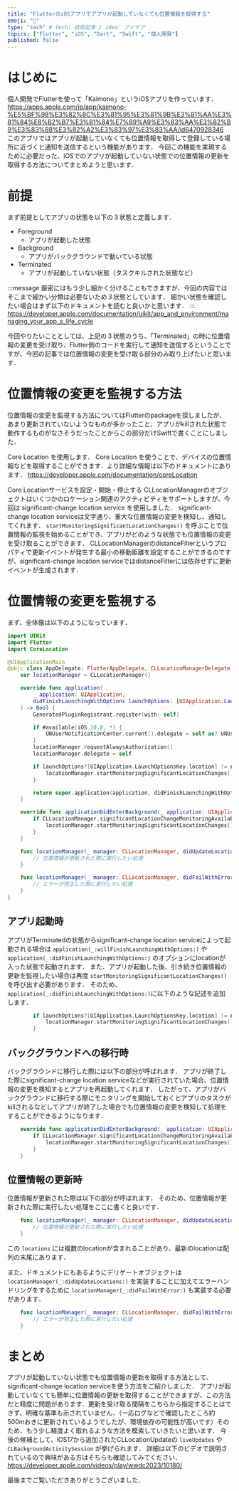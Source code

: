 ```yaml
---
title: "FlutterのiOSアプリでアプリが起動していなくても位置情報を取得する"
emoji: "🏃"
type: "tech" # tech: 技術記事 / idea: アイデア
topics: ["Flutter", "iOS", "Dart", "Swift", "個人開発"]
published: false
---
```


# はじめに
個人開発でFlutterを使って「Kaimono」というiOSアプリを作っています．
https://apps.apple.com/jp/app/kaimono-%E5%BF%98%E3%82%8C%E3%81%95%E3%81%9B%E3%81%AA%E3%81%84%E8%B2%B7%E3%81%84%E7%89%A9%E3%83%AA%E3%82%B9%E3%83%88%E3%82%A2%E3%83%97%E3%83%AA/id6470928346
このアプリではアプリが起動していなくても位置情報を取得して登録している場所に近づくと通知を送信するという機能があります．
今回この機能を実現するために必要だった、iOSでのアプリが起動していない状態での位置情報の更新を取得する方法についてまとめようと思います．

# 前提
まず前提としてアプリの状態を以下の３状態と定義します．

- Foreground
  - アプリが起動した状態
- Background
  - アプリがバックグラウンドで動いている状態
- Terminated
  - アプリが起動していない状態（タスクキルされた状態など）

:::message
厳密にはもう少し細かく分けることもできますが、今回の内容ではそこまで細かい分類は必要ないため３状態としています．
細かい状態を確認したい場合はまず以下のドキュメントを読むと良いかと思います．
:::
https://developer.apple.com/documentation/uikit/app_and_environment/managing_your_app_s_life_cycle

今回やりたいこととしては、上記の３状態のうち、「Terminated」の時に位置情報の変更を受け取り、Flutter側のコードを実行して通知を送信するということですが、今回の記事では位置情報の変更を受け取る部分のみ取り上げたいと思います．

# 位置情報の変更を監視する方法
位置情報の変更を監視する方法についてはFlutterのpackageを探しましたが、あまり更新されていないようなものが多かったこと、アプリがkillされた状態で動作するものがなさそうだったことからこの部分だけSwiftで書くことにしました．

Core Location を使用します．
Core Location を使うことで、デバイスの位置情報などを取得することができます．より詳細な情報は以下のドキュメントにあります．
https://developer.apple.com/documentation/coreLocation

Core Locationサービスを設定・開始・停止する CLLocationManagerのオブジェクトはいくつかのロケーション関連のアクティビティをサポートしますが、今回は significant-change location service を使用しました．
significant-change location serviceは文字通り、重大な位置情報の変更を検知し、通知してくれます．
`startMonitoringSignificantLocationChanges()` を呼ぶことで位置情報の監視を始めることができ、アプリがどのような状態でも位置情報の変更を受け取ることができます．
CLLocationManagerのdistanceFilterというプロパティで更新イベントが発生する最小の移動距離を設定することができるのですが、significant-change location serviceではdistanceFilterには依存せずに更新イベントが生成されます．

# 位置情報の変更を監視する
まず、全体像は以下のようになっています．

```swift
import UIKit
import Flutter
import CoreLocation

@UIApplicationMain
@objc class AppDelegate: FlutterAppDelegate, CLLocationManagerDelegate {
    var locationManager = CLLocationManager()

    override func application(
        _ application: UIApplication,
        didFinishLaunchingWithOptions launchOptions: [UIApplication.LaunchOptionsKey: Any]?
    ) -> Bool {
        GeneratedPluginRegistrant.register(with: self)

        if #available(iOS 10.0, *) {
            UNUserNotificationCenter.current().delegate = self as? UNUserNotificationCenterDelegate
        }
        locationManager.requestAlwaysAuthorization()
        locationManager.delegate = self

        if launchOptions?[UIApplication.LaunchOptionsKey.location] != nil {
            locationManager.startMonitoringSignificantLocationChanges()
        }

        return super.application(application, didFinishLaunchingWithOptions: launchOptions)
    }

    override func applicationDidEnterBackground(_ application: UIApplication) {
        if CLLocationManager.significantLocationChangeMonitoringAvailable() {
            locationManager.startMonitoringSignificantLocationChanges()
        }
    }

    func locationManager(_ manager: CLLocationManager, didUpdateLocations locations: [CLLocation]) {
        // 位置情報が更新された際に実行したい処理
    }

    func locationManager(_ manager: CLLocationManager, didFailWithError error: Error) {
        // エラーが発生した際に実行したい処理
    }
}
```

## アプリ起動時
アプリがTerminatedの状態からsignificant-change location serviceによって起動される場合は `application(_:willFinishLaunchingWithOptions:)` や `application(_:didFinishLaunchingWithOptions:)` のオプションにlocationが入った状態で起動されます．
また、アプリが起動した後、引き続き位置情報の更新を監視したい場合は再度 `startMonitoringSignificantLocationChanges()` を呼び出す必要があります．
そのため、`application(_:didFinishLaunchingWithOptions:)`に以下のような記述を追加します．
```swift
        if launchOptions?[UIApplication.LaunchOptionsKey.location] != nil {
            locationManager.startMonitoringSignificantLocationChanges()
        }
```


## バックグラウンドへの移行時
バックグラウンドに移行した際には以下の部分が呼ばれます．
アプリが終了した際にsignificant-change location serviceなどが実行されていた場合、位置情報の変更を検知するとアプリを再起動してくれます．
したがって、アプリがバックグラウンドに移行する際にモニタリングを開始しておくとアプリのタスクがkillされるなどしてアプリが終了した場合でも位置情報の変更を検知して処理をすることができるようになります．
```swift
    override func applicationDidEnterBackground(_ application: UIApplication) {
        if CLLocationManager.significantLocationChangeMonitoringAvailable() {
            locationManager.startMonitoringSignificantLocationChanges()
        }
    }
```

## 位置情報の更新時
位置情報が更新された際は以下の部分が呼ばれます．
そのため、位置情報が更新された際に実行したい処理をここに書くと良いです．
```swift
    func locationManager(_ manager: CLLocationManager, didUpdateLocations locations: [CLLocation]) {
        // 位置情報が更新された際に実行したい処理
    }
```
この `locations` には複数のlocationが含まれることがあり、最新のlocationは配列の末尾にあります．

また、ドキュメントにもあるようにデリゲートオブジェクトは `locationManager(_:didUpdateLocations:)` を実装することに加えてエラーハンドリングをするために `locationManager(_:didFailWithError:)` も実装する必要があります．
```swift
    func locationManager(_ manager: CLLocationManager, didFailWithError error: Error) {
        // エラーが発生した際に実行したい処理
    }
```

# まとめ
アプリが起動していない状態でも位置情報の更新を取得する方法として、significant-change location serviceを使う方法をご紹介しました．
アプリが起動していなくても簡単に位置情報の更新を取得することができますが、この方法だと精度に問題があります．更新を受け取る間隔をこちらから指定することはできず、明確な基準も示されていません．（一応ログなどで確認したところ約500mおきに更新されているようでしたが、環境依存の可能性が高いです）そのため、もう少し精度よく取れるような方法を模索していきたいと思います．
今後の候補として、iOS17から追加されたCLLocationUpdateの `liveUpdates` や `CLBackgroundActivitySession` が挙げられます．
詳細は以下のビデオで説明されているので興味がある方はそちらも確認してみてください．
https://developer.apple.com/videos/play/wwdc2023/10180/

最後までご覧いただきありがとうございました．
